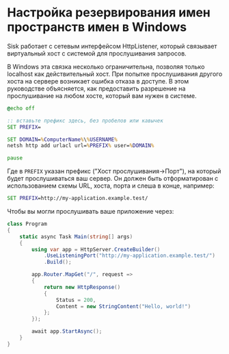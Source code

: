 # Настройка резервирования имен пространств имен в Windows

Sisk работает с сетевым интерфейсом HttpListener, который связывает виртуальный хост с системой для прослушивания запросов.

В Windows эта связка несколько ограничительна, позволяя только localhost как действительный хост. При попытке прослушивания другого хоста на сервере возникает ошибка отказа в доступе. В этом руководстве объясняется, как предоставить разрешение на прослушивание на любом хосте, который вам нужен в системе.

```bat
@echo off

:: вставьте префикс здесь, без пробелов или кавычек
SET PREFIX=

SET DOMAIN=%ComputerName%\%USERNAME%
netsh http add urlacl url=%PREFIX% user=%DOMAIN%

pause
```

Где в `PREFIX` указан префикс ("Хост прослушивания->Порт"), на который будет прослушиваться ваш сервер. Он должен быть отформатирован с использованием схемы URL, хоста, порта и слеша в конце, например:

```bat
SET PREFIX=http://my-application.example.test/
```

Чтобы вы могли прослушивать ваше приложение через:

```csharp
class Program
{
    static async Task Main(string[] args)
    {
        using var app = HttpServer.CreateBuilder()
            .UseListeningPort("http://my-application.example.test/")
            .Build();

        app.Router.MapGet("/", request =>
        {
            return new HttpResponse()
            {
                Status = 200,
                Content = new StringContent("Hello, world!")
            };
        });

        await app.StartAsync();
    }
}
```

